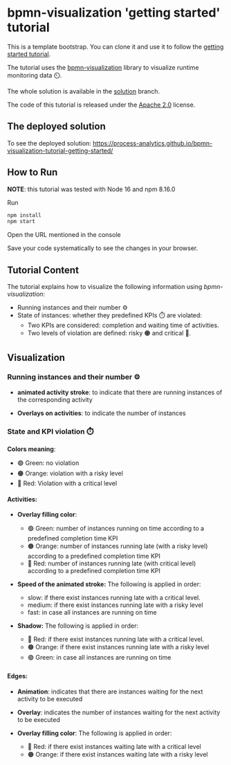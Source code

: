 # bpmn-visualization 'getting started' tutorial

This is a template bootstrap. You can clone it and use it to follow the [getting started tutorial](https://medium.com/@process-analytics/getting-started-with-bpmn-visualization-a54fbafae2df).

The tutorial uses the [bpmn-visualization](https://github.com/process-analytics/bpmn-visualization-js) library to visualize runtime monitoring data ⏲️.

The whole solution is available in the [solution](https://github.com/process-analytics/bpmn-visualization-tutorial-getting-started/tree/solution) branch.

The code of this tutorial is released under the [Apache 2.0](LICENSE) license.

## The deployed solution

To see the deployed solution: https://process-analytics.github.io/bpmn-visualization-tutorial-getting-started/


## How to Run

**NOTE**: this tutorial was tested with Node 16 and npm 8.16.0

Run
```bash
npm install
npm start
```

Open the URL mentioned in the console

Save your code systematically to see the changes in your browser.

## Tutorial Content
The tutorial explains how to visualize the following information using *bpmn-visualization*:
- Running instances and their number ⚙️
- State of instances: whether they predefined KPIs ⏱️ are violated:
    - Two KPIs are considered: completion and waiting time of activities.
    - Two levels of violation are defined: risky 🟠 and critical 🔴.

## Visualization

### Running instances and their number ⚙️
- **animated activity stroke**: to indicate that there are running instances of the corresponding activity


- **Overlays on activities**: to indicate the number of instances

### State and KPI violation ⏱️
**Colors meaning**:
- 🟢 Green: no violation
- 🟠 Orange: violation with a risky level
- 🔴 Red: Violation with a critical level

#### Activities:
- **Overlay filling color**: 
    - 🟢 Green: number of instances running on time according to a predefined completion time KPI
    - 🟠 Orange: number of instances running late (with a risky level) according to a predefined completion time KPI
    - 🔴 Red: number of instances running late (with critical level) according to a predefined completion time KPI

- **Speed of the animated stroke:**  The following is applied in order:
    - slow: if there exist instances running late with a critical level.
    - medium: if there exist instances running late with a risky level
    - fast: in case all instances are running on time

- **Shadow:** The following is applied in order:
    - 🔴 Red: if there exist instances running late with a critical level.
    - 🟠 Orange: if there exist instances running late with a risky level
    - 🟢 Green: in case all instances are running on time

#### Edges:
- **Animation**: indicates that there are instances waiting for the next activity to be executed

- **Overlay**: indicates the number of instances waiting for the next activity to be executed

- **Overlay filling color**: The following is applied in order:
    - 🔴 Red: if there exist instances waiting late with a critical level
    - 🟠 Orange: if there exist instances waiting late with a risky level


